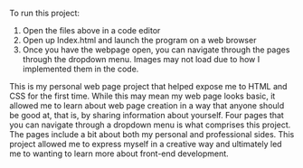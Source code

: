 To run this project:
1.	Open the files above in a code editor
2.	Open up Index.html and launch the program on a web browser
3.	Once you have the webpage open, you can navigate through the pages through the dropdown menu.
Images may not load due to how I implemented them in the code.
   
This is my personal web page project that helped expose me to HTML and CSS for the first time. While this may mean my web page looks basic, it allowed me to learn about web page creation in a way that anyone should be good at, that is, by sharing information about yourself. Four pages that you can navigate through a dropdown menu is what comprises this project. The pages include a bit about both my personal and professional sides. This project allowed me to express myself in a creative way and ultimately led me to wanting to learn more about front-end development.
